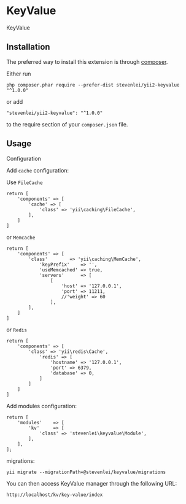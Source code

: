 KeyValue
========
KeyValue

Installation
------------

The preferred way to install this extension is through [composer](http://getcomposer.org/download/).

Either run

```
php composer.phar require --prefer-dist stevenlei/yii2-keyvalue "^1.0.0"
```

or add

```
"stevenlei/yii2-keyvalue": "^1.0.0"
```

to the require section of your `composer.json` file.


Usage
-----

Configuration

Add `cache` configuration:

Use `FileCache`

```
return [
    'components' => [
        'cache' => [
            'class' => 'yii\caching\FileCache',
        ],
    ]
]
```

or `Memcache`

```
return [
    'components' => [
        'class'        => 'yii\caching\MemCache',
            'keyPrefix'    => '',
            'useMemcached' => true,
            'servers'      => [
                [
                    'host' => '127.0.0.1',
                    'port' => 11211,
                    //'weight' => 60
                ],
        ],
    ]
]
```

 or `Redis`
 

```
return [
    'components' => [
        'class' => 'yii\redis\Cache',
            'redis' => [
                'hostname' => '127.0.0.1',
                'port' => 6379,
                'database' => 0,
            ]
        ]
    ]
]
```


Add modules configuration:

```
return [
    'modules'    => [
        'kv'     => [
            'class' => 'stevenlei\keyvalue\Module',
        ],
    ],
];
```

migrations:

```
yii migrate --migrationPath=@stevenlei/keyvalue/migrations
```

You can then access KeyValue manager through the following URL:

```
http://localhost/kv/key-value/index
```



